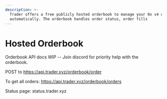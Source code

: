 ```yaml
---
description: >-
  Trader offers a free publicly hosted orderbook to manage your 0x v4 orders
  automatically. The orderbook handles order status, order fills
---
```


# Hosted Orderbook

Orderbook API docs WIP -- Join discord for priority help with the orderbook.



POST to https://api.trader.xyz/orderbook/order



To get all orders: https://api.trader.xyz/orderbook/orders



Status page: status.trader.xyz
